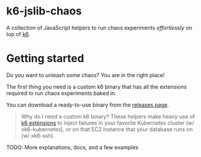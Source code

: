 # k6-jslib-chaos

A collection of JavaScript helpers to run chaos experiments *effortlessly* on top of [k6](https://k6.io).

# Getting started

Do you want to unleash some chaos? You are in the right place!

The first thing you need is a custom k6 binary that has all the extensions required to run chaos experiments baked in. 

You can download a ready-to-use binary from the [releases page](https://github.com/grafana/k6-jslib-chaos/releases).

> Why do I need a custom k6 binary? These helpers make heavy use of [k6 extensions](https://k6.io/docs/extensions) to inject failures in your favorite Kubernetes cluster (w/ xk6-kubernetes), or on that EC2 instance that your database runs on (w/ xk6-ssh).

TODO: More explanations, docs, and a few examples
